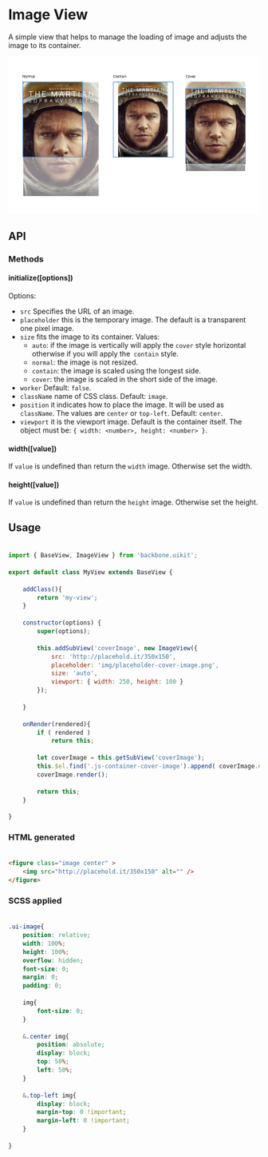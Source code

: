 Image View
=============

A simple view that helps to manage the loading of image and adjusts the image to its container.

![Image View](img/ImageView.jpg)


## API

### Methods

#### initialize([options])


Options:

- `src` Specifies the URL of an image.
- `placeholder` this is the temporary image. The default is a transparent one pixel image.
- `size` fits the image to its container. Values:
   - `auto`: if the image is vertically will apply the `cover` style horizontal otherwise if you will apply the` contain` style.
   - `normal`: the image is not resized.
   - `contain`: the image is scaled using the longest side.
   - `cover`: the image is scaled in the short side of the image.
- `worker` Default: `false`.
- `className` name of CSS class. Default: `image`.
- `position` it indicates how to place the image. It will be used as `className`. The values are `center` or `top-left`. Default: `center`.
- `viewport` it is the viewport image. Default is the container itself. The object must be: `{ width: <number>, height: <number> }`.

#### width([value])
If `value` is undefined than return the `width` image. Otherwise set the width.

#### height([value])
If `value` is undefined than return the `height` image. Otherwise set the height.


## Usage

```javascript

import { BaseView, ImageView } from 'backbone.uikit';

export default class MyView extends BaseView {

	addClass(){
		return 'my-view';
	}

	constructor(options) {
		super(options);

		this.addSubView('coverImage', new ImageView({
			src: 'http://placehold.it/350x150',
			placeholder: 'img/placeholder-cover-image.png',
			size: 'auto',
			viewport: { width: 250, height: 100 }
		});

	}

	onRender(rendered){
		if ( rendered )
			return this;

		let coverImage = this.getSubView('coverImage');
		this.$el.find('.js-container-cover-image').append( coverImage.el );
		coverImage.render();

		return this;
	}

}

```

### HTML generated

```html

<figure class="image center" >
	<img src="http://placehold.it/350x150" alt="" />
</figure>

```

### SCSS applied

```scss

.ui-image{
	position: relative;
	width: 100%;
	height: 100%;
	overflow: hidden;
	font-size: 0;
	margin: 0;
	padding: 0;

	img{
		font-size: 0;
	}

	&.center img{
		position: absolute;
		display: block;
		top: 50%;
		left: 50%;
	}
	
	&.top-left img{
		display: block;
		margin-top: 0 !important;
		margin-left: 0 !important;
	}

}

```
